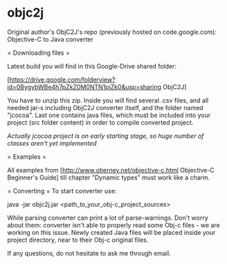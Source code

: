 # objc2j
Original author's ObjC2J's repo (previously hosted on code.google.com): Objective-C to Java converter 


= Downloading files =

Latest build you will find in this Google-Drive shared folder:

[https://drive.google.com/folderview?id=0BygybWBe4h7pZkZ0M0NTN1piZk0&usp=sharing ObjC2J]

You have to unzip this zip. Inside you will find several .csv files, and all needed jar-s including ObjC2J converter itself, and the folder named "jcocoa". Last one contains java files, which must be included into your project (src folder content) in order to compile converted project. 

_Actually *jcocoa* project is on early starting stage, so huge number of classes aren't yet implemented_

= Examples =

All examples from [http://www.otierney.net/objective-c.html Objective-C Beginner's Guide] till chapter "Dynamic types" must work like a charm.

= Converting =
To start converter use:

java -jar objc2j.jar <path_to_your_obj-c_project_sources>

While parsing converter can print a lot of parse-warnings. Don't worry about them: converter isn't able to properly read some Obj-c files - we are working on this issue.
Newly created Java files will be placed inside your project directory, near to their Obj-c original files.

If any questions, do not hesitate to ask me through email.
